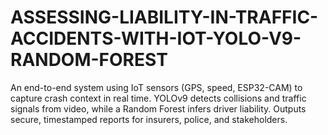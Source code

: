 # ASSESSING-LIABILITY-IN-TRAFFIC-ACCIDENTS-WITH-IOT-YOLO-V9-RANDOM-FOREST
An end-to-end system using IoT sensors (GPS, speed, ESP32-CAM) to capture crash context in real time. YOLOv9 detects collisions and traffic signals from video, while a Random Forest infers driver liability. Outputs secure, timestamped reports for insurers, police, and stakeholders.
